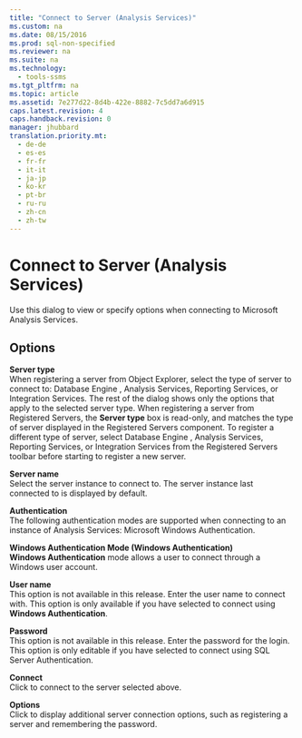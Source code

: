 ```yaml
---
title: "Connect to Server (Analysis Services)"
ms.custom: na
ms.date: 08/15/2016
ms.prod: sql-non-specified
ms.reviewer: na
ms.suite: na
ms.technology: 
  - tools-ssms
ms.tgt_pltfrm: na
ms.topic: article
ms.assetid: 7e277d22-8d4b-422e-8882-7c5dd7a6d915
caps.latest.revision: 4
caps.handback.revision: 0
manager: jhubbard
translation.priority.mt: 
  - de-de
  - es-es
  - fr-fr
  - it-it
  - ja-jp
  - ko-kr
  - pt-br
  - ru-ru
  - zh-cn
  - zh-tw
---
```

# Connect to Server (Analysis Services)
Use this dialog to view or specify options when connecting to  Microsoft  Analysis Services.  
  
## Options  
**Server type**  
When registering a server from Object Explorer, select the type of server to connect to:  Database Engine , Analysis Services, Reporting Services, or Integration Services. The rest of the dialog shows only the options that apply to the selected server type. When registering a server from Registered Servers, the **Server type** box is read-only, and matches the type of server displayed in the Registered Servers component. To register a different type of server, select  Database Engine , Analysis Services, Reporting Services, or Integration Services from the Registered Servers toolbar before starting to register a new server.  
  
**Server name**  
Select the server instance to connect to. The server instance last connected to is displayed by default.  
  
**Authentication**  
The following authentication modes are supported when connecting to an instance of Analysis Services:  Microsoft  Windows Authentication.  
  
**Windows Authentication Mode (Windows Authentication)**  
**Windows Authentication** mode allows a user to connect through a Windows user account.  
  
**User name**  
This option is not available in this release. Enter the user name to connect with. This option is only available if you have selected to connect using **Windows Authentication**.  
  
**Password**  
This option is not available in this release. Enter the password for the login. This option is only editable if you have selected to connect using  SQL Server  Authentication.  
  
**Connect**  
Click to connect to the server selected above.  
  
**Options**  
Click to display additional server connection options, such as registering a server and remembering the password.  
  
